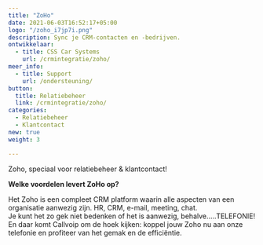 ```yaml
---
title: "ZoHo"
date: 2021-06-03T16:52:17+05:00
logo: "/zoho_i7jp7i.png"
description: Sync je CRM-contacten en -bedrijven.
ontwikkelaar:
  - title: CSS Car Systems
    url: /crmintegratie/zoho/
meer_info:
  - title: Support
    url: /ondersteuning/
button:
  title: Relatiebeheer
  link: /crmintegratie/zoho/
categories:
  - Relatiebeheer
  - Klantcontact
new: true
weight: 3

---
```


Zoho, speciaal voor relatiebeheer & klantcontact!

**Welke voordelen levert ZoHo op?**

Het Zoho is een compleet CRM platform waarin alle aspecten van een organisatie aanwezig zijn. HR, CRM, e-mail, meeting, chat.<br>Je kunt het zo gek niet bedenken of het is aanwezig, behalve…..TELEFONIE!<br>En daar komt Callvoip om de hoek kijken: koppel jouw Zoho nu aan onze telefonie en profiteer van het gemak en de efficiëntie.
